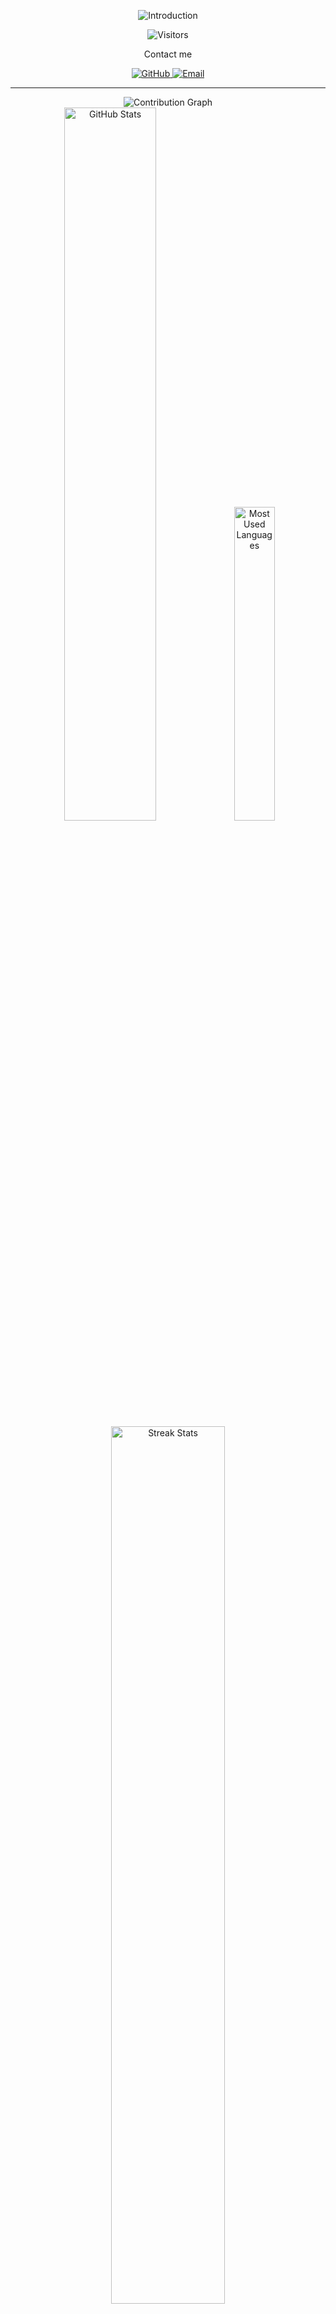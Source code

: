 <!-- Introduction -->
<p align="center">
  <img alt="Introduction" src="https://readme-typing-svg.herokuapp.com?font=Fira+Code&weight=900&size=30&duration=3000&pause=1000&color=8FBCCBFF&center=true&vCenter=true&width=435&lines=Hello+%F0%9F%91%8B;Nguyễn+Hiệp.;I'm+22+years+old.;Welcome+to+my+GitHub;IUH+(●'◡'●)"/>
</p>

<!-- Visitors Counter -->
<p align="center">
  <img alt="Visitors" src="https://komarev.com/ghpvc/?username=ThanhHiep25&label=Visitors&color=8FBCCB&style=for-the-badge"/>
</p>

<!-- Social Media -->
<p align="center">Contact me</p>
<div align="center">
  <a href="https://github.com/ThanhHiep25" target="_blank" rel="noreferrer noopener">
    <img alt="GitHub" src="https://img.shields.io/badge/@NguyenHiep-100000?style=for-the-badge&logo=github&logoColor=white"/>
  </a>
  <a href="https://mail.google.com/mail/u/0/#inbox" target="_blank" rel="noreferrer noopener">
    <img alt="Email" src="https://img.shields.io/badge/@NguyenHiep-100000?style=for-the-badge&logo=gmail&logoColor=red"/>
  </a>
</div>

<hr/>

<!-- GitHub Statistics -->
<div align="center">
  <img alt="Contribution Graph" src="https://github-readme-activity-graph.vercel.app/graph?username=ThanhHiep25&bg_color=2E344000&color=A9A9A9FF&title_color=81A1C1FF&line=81A1C1FF&point=8FBCBBFF&hide_border=true&custom_title=NguyenHiep's%20Contribution%20Graph"/>
  <br/>
  <img width=54.1% alt="GitHub Stats" src="https://github-readme-stats.vercel.app/api?username=ThanhHiep25&show_icons=true&bg_color=2E344000&title_color=81A1C1FF&text_color=A9A9A9FF&icon_color=8FBCCBFF&custom_title=NguyenHiep%27s%20GitHub%20Stats&hide=issues&hide_border=true"/>
  <img width=35.9% alt="Most Used Languages" src="https://github-readme-stats.vercel.app/api/top-langs?username=ThanhHiep25&show_icons=true&layout=compact&bg_color=dracula&title_color=81A1C1FF&text_color=A9A9A9FF&custom_title=NguyenHiep's%20Most%20Used%20Languages&hide_border=true"/>
  <br/>
  <img width=60% alt="Streak Stats" src="https://github-readme-streak-stats.herokuapp.com?user=ThanhHiep25&theme=ambient-gradient&hide_border=true&date_format=j%2Fn%5B%2FY%5D"/>
</div>

<!---
✨ special ✨ repository.

--->


